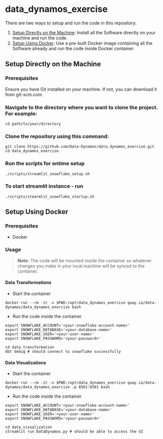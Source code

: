 # data_dynamos_exercise

There are two ways to setup and run the code in this repository:

1. [Setup Directly on the Machine](#setup-directly-on-the-machine): Install all the Software directly on your machine and run the code.
2. [Setup Using Docker](#setup-using-docker): Use a pre-built Docker image containing all the Software already and run the code inside Docker container.

## Setup Directly on the Machine

### Prerequisites
Ensure you have Git installed on your machine. If not, you can download it from git-scm.com.

### Navigate to the directory where you want to clone the project. For example:
```shell
cd path/to/your/directory
```

### Clone the repository using this command:
```shell
git clone https://github.com/Data-Dynamos/data_dynamos_exercise.git
cd data_dynamos_exercise
```

### Run the scripts for ontime setup
```shell
./scripts/streamlit_snowflake_setup.sh  
```

### To start streamlit instance - run
```shell
./scripts/stearmlit_snowflake_startup.sh
```

## Setup Using Docker

### Prerequisites

- Docker

### Usage

> **Note:** The code will be mounted inside the container so whatever changes you make in your local machine will be synced to the container.

#### Data Transformations

- Start the container

```shell
docker run --rm -it -v $PWD:/opt/data_dynamos_exercise quay.io/data-dynamos/data_dynamos_exercise bash
```

- Run the code inside the container

```shell
export SNOWFLAKE_ACCOUNT='<your-snowflake-account-name>'
export SNOWFLAKE_DATABASE='<your-database-name>'
export SNOWFLAKE_USER='<your-user-name>'
export SNOWFLAKE_PASSWORD='<your-password>'

cd data_transformation
dbt debug # should connect to snowflake successfully
```

#### Data Visualizations

- Start the container

```shell
docker run --rm -it -v $PWD:/opt/data_dynamos_exercise quay.io/data-dynamos/data_dynamos_exercise -p 8501:8501 bash
```

- Run the code inside the container

```shell
export SNOWFLAKE_ACCOUNT='<your-snowflake-account-name>'
export SNOWFLAKE_DATABASE='<your-database-name>'
export SNOWFLAKE_USER='<your-user-name>'
export SNOWFLAKE_PASSWORD='<your-password>'

cd data_visualization
streamlit run DataDynamos.py # should be able to access the UI
```
